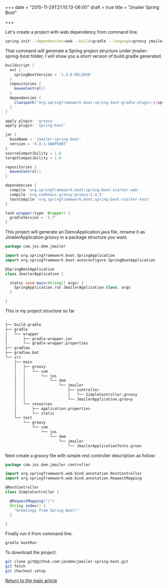 +++
date = "2015-11-29T21:10:13-06:00"
draft = true
title = "Jmailer Spring Boot"

+++

Let's create a project with web dependency from command line.

```bash
spring init --dependencies=web --build=gradle --language=groovy jmailer-spring-boot
```

That command will generate a Spring project structure under jmailer-spring-boot folder, I will show you a short version of build.gradle generated.

```groovy
buildscript {
  ext {
    springBootVersion = '1.3.0.RELEASE'
  }
  repositories {
    mavenCentral()
  }
  dependencies {
    classpath("org.springframework.boot:spring-boot-gradle-plugin:${springBootVersion}")
  }
}

apply plugin: 'groovy'
apply plugin: 'spring-boot'

jar {
  baseName = 'jmailer-spring-boot'
  version = '0.0.1-SNAPSHOT'
}
sourceCompatibility = 1.8
targetCompatibility = 1.8

repositories {
  mavenCentral()
}

dependencies {
  compile 'org.springframework.boot:spring-boot-starter-web'
  compile 'org.codehaus.groovy:groovy:2.4.5'
  testCompile 'org.springframework.boot:spring-boot-starter-test'
}

task wrapper(type: Wrapper) {
  gradleVersion = '2.7'
}
```

This project will generate an DemoApplication.java file, rename it as JmailerApplication.groovy in a package structure you want.

```groovy
package com.jos.dem.jmailer

import org.springframework.boot.SpringApplication
import org.springframework.boot.autoconfigure.SpringBootApplication

@SpringBootApplication
class JmailerApplication {

  static void main(String[] args) {
    SpringApplication.run JmailerApplication.class, args
  }

}
```

This is my project structure so far

```bash
.
├── build.gradle
├── gradle
│   └── wrapper
│       ├── gradle-wrapper.jar
│       └── gradle-wrapper.properties
├── gradlew
├── gradlew.bat
└── src
    ├── main
    │   ├── groovy
    │   │   └── com
    │   │       └── jos
    │   │           └── dem
    │   │               └── jmailer
    │   │                   ├── controller
    │   │                   │   └── SimpleController.groovy
    │   │                   └── JmailerApplication.groovy
    │   └── resources
    │       ├── application.properties
    │       └── static
    └── test
        └── groovy
            └── com
                └── jos
                    └── dem
                        └── jmailer
                            └── JmailerApplicationTests.groov
```

Next create a groovy file with simple rest controller description as follow:

```groovy
package com.jos.dem.jmailer.controller

import org.springframework.web.bind.annotation.RestController
import org.springframework.web.bind.annotation.RequestMapping

@RestController
class SimpleController {

  @RequestMapping("/")
  String index() {
    "Greetings from Spring Boot!"
  }

}
```

Finally run it from command line.

```bash
gradle bootRun
```

To download the project:

```bash
git clone git@github.com:josdem/jmailer-spring-boot.git
git fetch
git checkout setup
```

[Return to the main article](/techtalk/spring)
